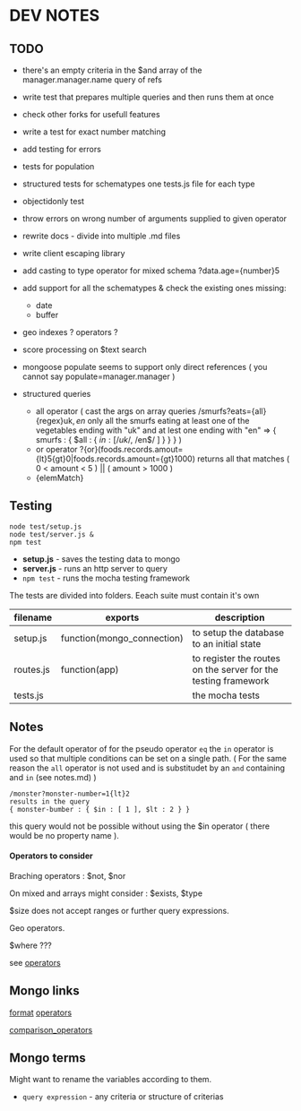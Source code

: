 DEV NOTES
=========

TODO
----

- there's an empty criteria in the $and array of the manager.manager.name query of refs
- write test that prepares multiple queries and then runs them at once
- check other forks for usefull features
- write a test for exact number matching
- add testing for errors
- tests for population
- structured tests for schematypes one tests.js file for each type
- objectidonly test
- throw errors on wrong number of arguments supplied to given operator
- rewrite docs - divide into multiple .md files
- write client escaping library

- add casting to type operator for mixed schema  ?data.age={number}5
- add support for all the schematypes & check the existing ones
    missing:
    - date
    - buffer
- geo indexes ? operators ?
- score processing on $text search
- mongoose populate seems to support only direct references ( you cannot say populate=manager.manager )

- structured queries
    - all operator ( cast the args on array queries    /smurfs?eats={all}{regex}uk$,en$
      only all the smurfs eating at least one of the vegetables ending with "uk" and at lest one ending with "en"
      => { smurfs : { $all : { $in : [ /uk$/, /en$/ ] } } } )
    - or operator ?{or}(foods.records.amout={lt}5{gt}0|foods.records.amount={gt}1000)
      returns all that matches ( 0 < amount < 5 ) || ( amount > 1000 )
    - {elemMatch}

## Testing

```shell
node test/setup.js
node test/server.js &
npm test
```

- **setup.js** - saves the testing data to mongo
- **server.js** - runs an http server to query
- `npm test` - runs the mocha testing framework

The tests are divided into folders. Eeach suite must contain it's own

| filename  | exports                    | description
|-----------|----------------------------|-----------------------------------------------------------------
| setup.js  | function(mongo_connection) | to setup the database to an initial state
| routes.js | function(app)              | to register the routes on the server for the testing framework
| tests.js  | <nothing>                  | the mocha tests

## Notes

For the default operator of for the pseudo operator `eq` the `in` operator is used so that multiple conditions can be set on a single path.
( For the same reason the `all` operator is not used and is substitudet by an `and` containing and `in` (see notes.md) )

```
/monster?monster-number=1{lt}2
results in the query
{ monster-bumber : { $in : [ 1 ], $lt : 2 } }
```

this query would not be possible without using the $in operator ( there would be no property name ).


#### Operators to consider

Braching operators : $not, $nor

On mixed and arrays might consider : $exists, $type

$size does not accept ranges or further query expressions.

Geo operators.

$where ???

see [operators](operators.md)

Mongo links
-----------

[format](http://docs.mongodb.org/manual/tutorial/query-documents/)
[operators](http://docs.mongodb.org/manual/reference/operator/query/)

[comparison\_operators](http://docs.mongodb.org/manual/reference/operator/query/#comparison)

Mongo terms
-----------

Might want to rename the variables according to them.

- `query expression` - any criteria or structure of criterias

